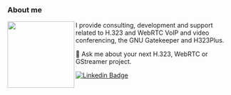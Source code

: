 ### About me
<img align="left" height="150" src="https://www.willamowius.de/images/jan.jpg">

I provide consulting, development and support related to H.323 and WebRTC VoIP and video conferencing, the GNU Gatekeeper and H323Plus.

💬 Ask me about your next H.323, WebRTC or GStreamer project.

[![Linkedin Badge](https://img.shields.io/badge/-Jan%20Willamowius-blue?style=flat-square&logo=Linkedin&logoColor=white&link=https://www.linkedin.com/in/willamowius/)](https://www.linkedin.com/in/willamowius/)

